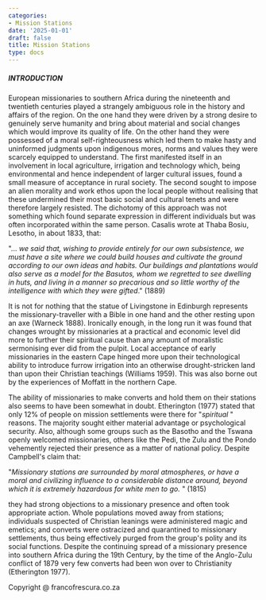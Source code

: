 ```yaml
---
categories:
- Mission Stations
date: '2025-01-01'
draft: false
title: Mission Stations
type: docs
---
```


##### INTRODUCTION

European missionaries to southern Africa during the nineteenth and twentieth centuries played a strangely ambiguous role in the history and affairs of the region. On the one hand they were driven by a strong desire to genuinely serve humanity and bring about material and social changes which would improve its quality of life. On the other hand they were possessed of a moral self-righteousness which led them to make hasty and uninformed judgments upon indigenous mores, norms and values they were scarcely equipped to understand. The first manifested itself in an involvement in local agriculture, irrigation and technology which, being environmental and hence independent of larger cultural issues, found a small measure of acceptance in rural society. The second sought to impose an alien morality and work ethos upon the local people without realising that these undermined their most basic social and cultural tenets and were therefore largely resisted. The dichotomy of this approach was not something which found separate expression in different individuals but was often incorporated within the same person. Casalis wrote at Thaba Bosiu, Lesotho, in about 1833, that:

"... _we said that, wishing to provide entirely for our own subsistence, we must have a site where we could build houses and cultivate the ground according to our own ideas and habits. Our buildings and plantations would also serve as a model for the Basutos, whom we regretted to see dwelling in huts, and living in a manner so precarious and so little worthy of the intelligence with which they were gifted_." (1889)

It is not for nothing that the statue of Livingstone in Edinburgh represents the missionary-traveller with a Bible in one hand and the other resting upon an axe (Warneck 1888). Ironically enough, in the long run it was found that changes wrought by missionaries at a practical and economic level did more to further their spiritual cause than any amount of moralistic sermonising ever did from the pulpit. Local acceptance of early missionaries in the eastern Cape hinged more upon their technological ability to introduce furrow irrigation into an otherwise drought-stricken land than upon their Christian teachings (Williams 1959). This was also borne out by the experiences of Moffatt in the northern Cape.

The ability of missionaries to make converts and hold them on their stations also seems to have been somewhat in doubt. Etherington (1977) stated that only 12% of people on mission settlements were there for "_spiritual_ " reasons. The majority sought either material advantage or psychological security. Also, although some groups such as the Basotho and the Tswana openly welcomed missionaries, others like the Pedi, the Zulu and the Pondo vehemently rejected their presence as a matter of national policy. Despite Campbell's claim that:

"_Missionary stations are surrounded by moral atmospheres, or have a moral and civilizing influence to a considerable distance around, beyond which it is extremely hazardous for white men to go._ " (1815)

they had strong objections to a missionary presence and often took appropriate action. Whole populations moved away from stations; individuals suspected of Christian leanings were administered magic and emetics; and converts were ostracized and quarantined to missionary settlements, thus being effectively purged from the group's polity and its social functions. Despite the continuing spread of a missionary presence into southern Africa during the 19th Century, by the time of the Anglo-Zulu conflict of 1879 very few converts had been won over to Christianity (Etherington 1977).

Copyright @ francofrescura.co.za